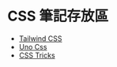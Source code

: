# CSS 筆記存放區

- [Tailwind CSS](/css/tailwind/installation)
- [Uno Css](/css/unocss/installation)
- [CSS Tricks](/css/css-tricks/fieldset-and-legend)
